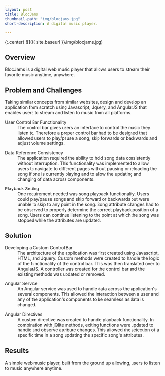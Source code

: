 ```yaml
---
layout: post
title: BlocJams
thumbnail-path: "img/blocjams.jpg"
short-description: A digital music player.

---
```


{:.center}
![]({{ site.baseurl }}/img/blocjams.jpg)

## Overview

BlocJams is a digital web music player that allows users to stream their favorite music anytime, anywhere.  

## Problem and Challenges

Taking similar concepts from similar websites, design and develop an application from scratch using Javascript, Jquery, and AngularJS that enables users to stream and listen to music from all platforms.

<div class="col3">
  <dl class="row col-md-4">
      <dt class="info-col">User Control Bar Functionality</dt>
        <dd>
          The control bar gives users an interface to control the music they listen to. Therefore a proper control bar had to be designed that allowed users to play/pause a song, skip forwards or backwards and adjust volume settings.
        </dd>
  </dl>
  <dl class="row col-md-4">
      <dt class="info-col">Data Reference Consistency</dt>
        <dd>
          The application required the ability to hold song data consistently without interruption. This functionality was implemented to allow users to navigate to different pages without pausing or reloading the song if one is currently playing and to allow the updating and changing of data across components.
        </dd>
  </dl>
  <dl class="row col-md-4">
      <dt class="info-col">Playback Setting</dt>
        <dd>
          One requirement needed was song playback functionality. Users could play/pause songs and skip forward or backwards but were unable to skip to any point in the song.   Song attribute changes had to be observed to properly determine the correct playback position of a song.  Users can continue listening to the point at which the song was stopped while the attributes are updated.  
        </dd>
  </dl>
</div>

## Solution

<div class="checkbox col3">
  <dl class="row col-md-3">
      <dt class="info-col">Developing a Custom Control Bar</dt>
        <dd>
          The architecture of the application was first created using Javascript, HTML, and Jquery. Custom methods were created to handle the logic of the functionality of the control bar.  This was then translated over to AngularJS. A controller was created for the control bar and the existing methods was updated or removed.
        </dd>
  </dl>
  <dl class="row col-md-3">
      <dt class="info-col">Angular Service</dt>
        <dd>
          An Angular service was used to handle data across the application's several components. This allowed the interaction between a user and any of the application's components to be seamless as data is changed.
        </dd>
  </dl>
  <dl class="row col-md-3">
      <dt class="info-col">Angular Directives</dt>
        <dd>
          A custom directive was created to handle playback functionality. In combination with jQlite methods, exiting functions were updated to handle and observe attribute changes. This allowed the selection of a specific time in a song updating the specific song's attributes.  
        </dd>
  </dl>
</div>


## Results

A simple web music player, built from the ground up allowing, users to listen to music anywhere anytime.
